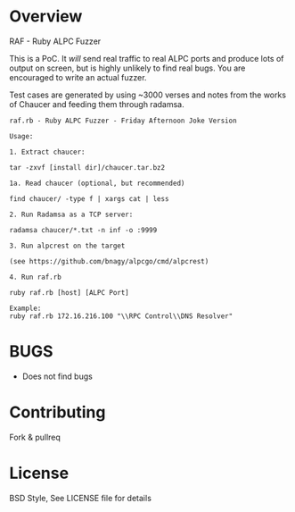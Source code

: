 Overview
======

RAF - Ruby ALPC Fuzzer

This is a PoC. It _will_ send real traffic to real ALPC ports and produce lots
of output on screen, but is highly unlikely to find real bugs. You are
encouraged to write an actual fuzzer.

Test cases are generated by using ~3000 verses and notes from the works of
Chaucer and feeding them through radamsa.

```
raf.rb - Ruby ALPC Fuzzer - Friday Afternoon Joke Version

Usage:

1. Extract chaucer:

tar -zxvf [install dir]/chaucer.tar.bz2

1a. Read chaucer (optional, but recommended)

find chaucer/ -type f | xargs cat | less

2. Run Radamsa as a TCP server:

radamsa chaucer/*.txt -n inf -o :9999

3. Run alpcrest on the target

(see https://github.com/bnagy/alpcgo/cmd/alpcrest)

4. Run raf.rb

ruby raf.rb [host] [ALPC Port]

Example:
ruby raf.rb 172.16.216.100 "\\RPC Control\\DNS Resolver"
```

BUGS
=======

- Does not find bugs

Contributing
=======

Fork & pullreq

License
=======

BSD Style, See LICENSE file for details



